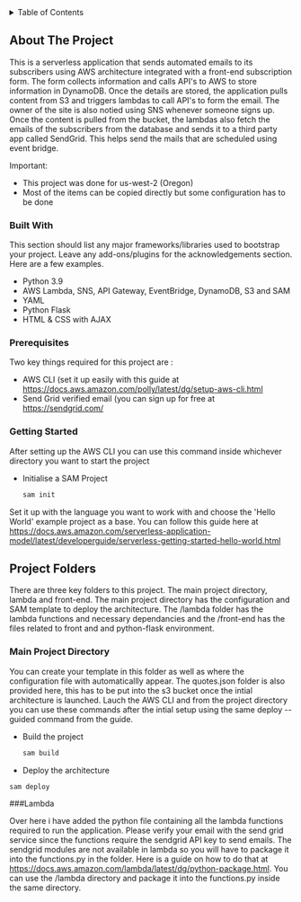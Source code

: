 <!-- TABLE OF CONTENTS -->
<details>
  <summary>Table of Contents</summary>
  <ol>
    <li>
      <a href="#about-the-project">About The Project</a>
      <ul>
        <li><a href="#built-with">Built With</a></li>
      </ul>
    </li>
    <li>
      <a href="#getting-started">Getting Started</a>
      <ul>
        <li><a href="#prerequisites">Prerequisites</a></li>
      </ul>
    </li>
    <li><a href="#project-folders">Project Folders</a></li>
    <ul>
        <li><a href="#main-project-directory">Main Project Directory</a></li>
      <li><a href="#lambda">Lambda</a></li>
      </ul>
 
  </ol>
</details>




<!-- ABOUT THE PROJECT -->
## About The Project

This is a serverless application that sends automated emails to its subscribers using AWS architecture integrated with a front-end subscription form. The form collects information and calls API's to AWS to store information in DynamoDB. Once the details are stored, the application pulls content from S3 and triggers lambdas to call API's to form the email. The owner of the site is also notied using SNS whenever someone signs up. Once the content is pulled from the bucket, the lambdas also fetch the emails of the subscribers from the database and sends it to a third party app called SendGrid. This helps send the mails that are scheduled using event bridge.

Important:
* This project was done for us-west-2 (Oregon)
* Most of the items can be copied directly but some configuration has to be done

### Built With

This section should list any major frameworks/libraries used to bootstrap your project. Leave any add-ons/plugins for the acknowledgements section. Here are a few examples.

* Python 3.9
* AWS Lambda, SNS, API Gateway, EventBridge, DynamoDB, S3 and SAM
* YAML
* Python Flask
* HTML & CSS with AJAX 

### Prerequisites

Two key things required for this project are :

* AWS CLI (set it up easily with this guide at https://docs.aws.amazon.com/polly/latest/dg/setup-aws-cli.html
* Send Grid verified email (you can sign up for free at https://sendgrid.com/

<!-- GETTING STARTED -->
### Getting Started

After setting up the AWS CLI you can use this command inside whichever directory you want to start the project

* Initialise a SAM Project
  ```sh
  sam init
  ```

Set it up with the language you want to work with and choose the 'Hello World' example project as a base. You can follow this guide here at  https://docs.aws.amazon.com/serverless-application-model/latest/developerguide/serverless-getting-started-hello-world.html


## Project Folders

There are three key folders to this project. The main project directory, lambda and front-end. The main project directory has the configuration and SAM template to deploy the architecture. The /lambda folder has the lambda functions and necessary dependancies and the /front-end has the files related to front and and python-flask environment.


### Main Project Directory

You can create your template in this folder as well as where the configuration file with automaticallly appear. The quotes.json folder is also provided here, this has to be put into the s3 bucket once the intial architecture is launched. Lauch the AWS CLI and from the project directory you can use these commands after the intial setup using the same deploy --guided command from the guide.

* Build the project
  ```sh
  sam build
  ```
 * Deploy the architecture
  ```sh
  sam deploy
  ```
  
  ###Lambda

Over here i have added the python file containing all the lambda functions required to run the application. Please verify your email with the send grid service since the functions require the sendgrid API key to send emails. The sendgrid modules are not available in lambda so you will have to package it into the functions.py in the folder. Here is a guide on how to do that at https://docs.aws.amazon.com/lambda/latest/dg/python-package.html. You can use the /lambda directory and package it into the functions.py inside the same directory.

